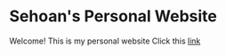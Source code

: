 # Sehoan's Personal Website

Welcome! This is my personal website
Click this [link](wwww.sehoan.github.io)
